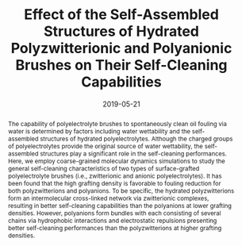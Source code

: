 ---
title: "Effect of the Self-Assembled Structures of Hydrated Polyzwitterionic and Polyanionic Brushes on Their Self-Cleaning Capabilities"
authors:
- 朱有亮
- Zhong-Yuan Lu
- Zhan-Wei Li
- Zhao-Yan Sun
- Xiaokong Liu
date: "2019-05-21"
doi: "10.1021/acs.langmuir.9b00714"
publish_types: ["期刊文章"]
publication: "Langmuir"
publication_short: "Langmuir"
abstract: "The capability of polyelectrolyte brushes to spontaneously  clean oil fouling via water is determined by factors including water  wettability and the self-assembled structures of hydrated  polyelectrolytes. Although the charged groups of polyelectrolytes  provide the original source of water wettability, the self-assembled  structures play a significant role in the self-cleaning performances.  Here, we employ coarse-grained molecular dynamics simulations to study  the general self-cleaning characteristics of two types of  surface-grafted polyelectrolyte brushes (i.e., zwitterionic and anionic  polyelectrolytes). It has been found that the high grafting density is  favorable to fouling reduction for both polyzwitterions and polyanions.  To be specific, the hydrated polyzwitterions form an intermolecular  cross-linked network via zwitterionic complexes, resulting in better  self-cleaning capabilities than the polyanions at lower grafting  densities. However, polyanions form bundles with each consisting of  several chains via hydrophobic interactions and electrostatic repulsions  presenting better self-cleaning performances than the polyzwitterions  at higher grafting densities."
url_pdf: "https://doi.org/10.1021/acs.langmuir.9b00714"
---